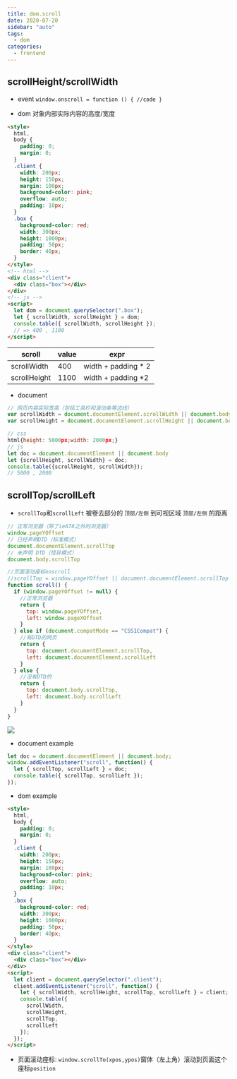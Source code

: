 ```yaml
---
title: dom.scroll
date: 2020-07-20
sidebar: "auto"
tags:
  - dom
categories:
  - frontend
---
```


## scrollHeight/scrollWidth

- event `window.onscroll = function () { //code }`

- dom 对象内部实际内容的高度/宽度

```html
<style>
  html,
  body {
    padding: 0;
    margin: 0;
  }
  .client {
    width: 200px;
    height: 150px;
    margin: 100px;
    background-color: pink;
    overflow: auto;
    padding: 10px;
  }
  .box {
    background-color: red;
    width: 300px;
    height: 1000px;
    padding: 50px;
    border: 40px;
  }
</style>
<!-- html -->
<div class="client">
  <div class="box"></div>
</div>
<!-- js -->
<script>
  let dom = document.querySelector(".box");
  let { scrollWidth, scrollHeight } = dom;
  console.table({ scrollWidth, scrollHeight });
  // => 400 , 1100
</script>
```

| scroll       | value | expr                 |
| ------------ | ----- | -------------------- |
| scrollWidth  | 400   | width + padding \* 2 |
| scrollHeight | 1100  | width + padding \*2  |

- document

```js
// 网页内容实际宽高（包括工具栏和滚动条等边线）
var scrollWidth = document.documentElement.scrollWidth || document.body.scrollWidth;
var scrollHeight = document.documentElement.scrollHeight || document.body.scrollHeight;
```

```js
// css
html{height: 5000px;width: 2000px;}
// js
let doc = document.documentElement || document.body
let {scrollHeight, scrollWidth} = doc;
console.table({scrollHeight, scrollWidth});
// 5000 , 2000
```

## scrollTop/scrollLeft

- `scrollTop`和`scrollLeft` 被卷去部分的 `顶部/左侧` 到可视区域 `顶部/左侧` 的距离

```js
// 正常浏览器（除了ie678之外的浏览器）
window.pageYOffset
// 已经声明DTD（标准模式）
document.documentElement.scrollTop
// 未声明 DTD（怪异模式）
document.body.scrollTop

//页面滚动座标onscroll
//scrollTop = window.pageYOffset || document.documentElement.scrollTop || document.body.scrollTop || 0;
function scroll() {
  if (window.pageYOffset != null) {
    //正常浏览器
    return {
      top: window.pageYOffset,
      left: window.pageXOffset
    }
  } else if (document.compatMode == "CSS1Compat") {
    //有DTD的网页
    return {
      top: document.documentElement.scrollTop,
      left: document.documentElement.scrollLeft
    }
  } else {
    //没有DTD的
    return {
      top: document.body.scrollTop,
      left: document.body.scrollLeft
    }
  }
}
```

![](https://gitee.com/cxyz/imgbed/raw/img/img/dom-scroll.png)

- document example

```js
let doc = document.documentElement || document.body;
window.addEventListener("scroll", function() {
  let { scrollTop, scrollLeft } = doc;
  console.table({ scrollTop, scrollLeft });
});
```

- dom example

```html
<style>
  html,
  body {
    padding: 0;
    margin: 0;
  }
  .client {
    width: 200px;
    height: 150px;
    margin: 100px;
    background-color: pink;
    overflow: auto;
    padding: 10px;
  }
  .box {
    background-color: red;
    width: 300px;
    height: 1000px;
    padding: 50px;
    border: 40px;
  }
</style>
<div class="client">
  <div class="box"></div>
</div>
<script>
  let client = document.querySelector(".client");
  client.addEventListener("scroll", function() {
    let { scrollWidth, scrollHeight, scrollTop, scrollLeft } = client;
    console.table({
      scrollWidth,
      scrollHeight,
      scrollTop,
      scrollLeft
    });
  });
</script>
```

- 页面滚动座标: `window.scrollTo(xpos,ypos)`窗体（左上角）滚动到页面这个座标`position`
